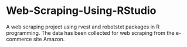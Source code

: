 # Web-Scraping-Using-RStudio
A web scraping project using rvest and robotstxt packages in R programming. The data has been collected for web scraping from the e-commerce site Amazon.
